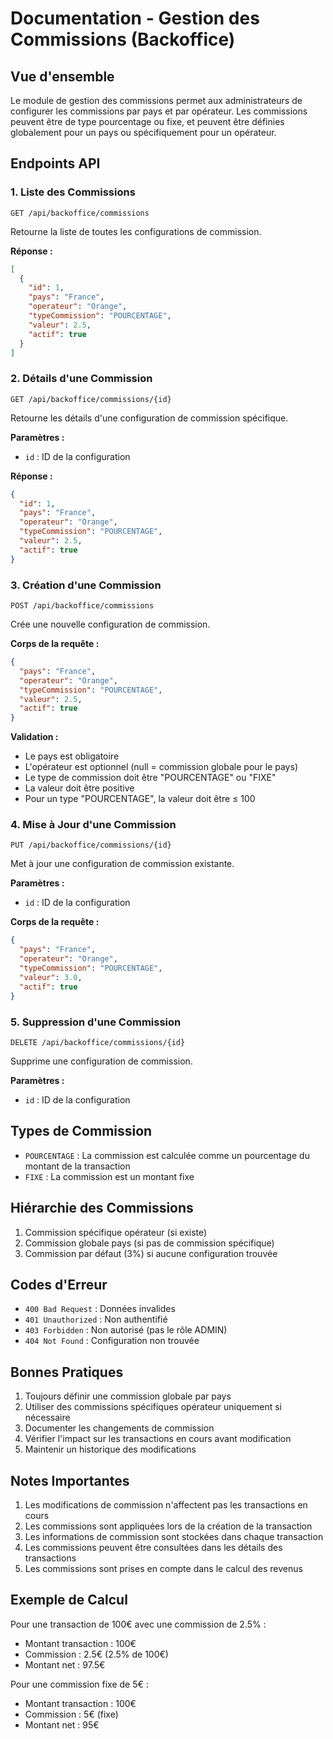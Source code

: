 # Documentation - Gestion des Commissions (Backoffice)

## Vue d'ensemble
Le module de gestion des commissions permet aux administrateurs de configurer les commissions par pays et par opérateur. Les commissions peuvent être de type pourcentage ou fixe, et peuvent être définies globalement pour un pays ou spécifiquement pour un opérateur.

## Endpoints API

### 1. Liste des Commissions
```http
GET /api/backoffice/commissions
```
Retourne la liste de toutes les configurations de commission.

**Réponse :**
```json
[
  {
    "id": 1,
    "pays": "France",
    "operateur": "Orange",
    "typeCommission": "POURCENTAGE",
    "valeur": 2.5,
    "actif": true
  }
]
```

### 2. Détails d'une Commission
```http
GET /api/backoffice/commissions/{id}
```
Retourne les détails d'une configuration de commission spécifique.

**Paramètres :**
- `id` : ID de la configuration

**Réponse :**
```json
{
  "id": 1,
  "pays": "France",
  "operateur": "Orange",
  "typeCommission": "POURCENTAGE",
  "valeur": 2.5,
  "actif": true
}
```

### 3. Création d'une Commission
```http
POST /api/backoffice/commissions
```
Crée une nouvelle configuration de commission.

**Corps de la requête :**
```json
{
  "pays": "France",
  "operateur": "Orange",
  "typeCommission": "POURCENTAGE",
  "valeur": 2.5,
  "actif": true
}
```

**Validation :**
- Le pays est obligatoire
- L'opérateur est optionnel (null = commission globale pour le pays)
- Le type de commission doit être "POURCENTAGE" ou "FIXE"
- La valeur doit être positive
- Pour un type "POURCENTAGE", la valeur doit être ≤ 100

### 4. Mise à Jour d'une Commission
```http
PUT /api/backoffice/commissions/{id}
```
Met à jour une configuration de commission existante.

**Paramètres :**
- `id` : ID de la configuration

**Corps de la requête :**
```json
{
  "pays": "France",
  "operateur": "Orange",
  "typeCommission": "POURCENTAGE",
  "valeur": 3.0,
  "actif": true
}
```

### 5. Suppression d'une Commission
```http
DELETE /api/backoffice/commissions/{id}
```
Supprime une configuration de commission.

**Paramètres :**
- `id` : ID de la configuration

## Types de Commission
- `POURCENTAGE` : La commission est calculée comme un pourcentage du montant de la transaction
- `FIXE` : La commission est un montant fixe

## Hiérarchie des Commissions
1. Commission spécifique opérateur (si existe)
2. Commission globale pays (si pas de commission spécifique)
3. Commission par défaut (3%) si aucune configuration trouvée

## Codes d'Erreur
- `400 Bad Request` : Données invalides
- `401 Unauthorized` : Non authentifié
- `403 Forbidden` : Non autorisé (pas le rôle ADMIN)
- `404 Not Found` : Configuration non trouvée

## Bonnes Pratiques
1. Toujours définir une commission globale par pays
2. Utiliser des commissions spécifiques opérateur uniquement si nécessaire
3. Documenter les changements de commission
4. Vérifier l'impact sur les transactions en cours avant modification
5. Maintenir un historique des modifications

## Notes Importantes
1. Les modifications de commission n'affectent pas les transactions en cours
2. Les commissions sont appliquées lors de la création de la transaction
3. Les informations de commission sont stockées dans chaque transaction
4. Les commissions peuvent être consultées dans les détails des transactions
5. Les commissions sont prises en compte dans le calcul des revenus

## Exemple de Calcul
Pour une transaction de 100€ avec une commission de 2.5% :
- Montant transaction : 100€
- Commission : 2.5€ (2.5% de 100€)
- Montant net : 97.5€

Pour une commission fixe de 5€ :
- Montant transaction : 100€
- Commission : 5€ (fixe)
- Montant net : 95€ 